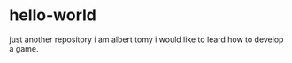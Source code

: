# hello-world
just another repository
i am albert tomy i would like to leard how to develop a game.
